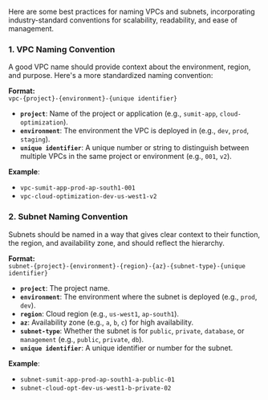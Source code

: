 Here are some best practices for naming VPCs and subnets, incorporating industry-standard conventions for scalability, readability, and ease of management.

### 1. **VPC Naming Convention**
   A good VPC name should provide context about the environment, region, and purpose. Here's a more standardized naming convention:
   
   **Format:**  
   `vpc-{project}-{environment}-{unique identifier}`

   - **`project`**: Name of the project or application (e.g., `sumit-app`, `cloud-optimization`).
   - **`environment`**: The environment the VPC is deployed in (e.g., `dev`, `prod`, `staging`).
   - **`unique identifier`**: A unique number or string to distinguish between multiple VPCs in the same project or environment (e.g., `001`, `v2`).

   **Example**:
   - `vpc-sumit-app-prod-ap-south1-001`
   - `vpc-cloud-optimization-dev-us-west1-v2`

### 2. **Subnet Naming Convention**
   Subnets should be named in a way that gives clear context to their function, the region, and availability zone, and should reflect the hierarchy.

   **Format:**  
   `subnet-{project}-{environment}-{region}-{az}-{subnet-type}-{unique identifier}`

   - **`project`**: The project name.
   - **`environment`**: The environment where the subnet is deployed (e.g., `prod`, `dev`).
   - **`region`**: Cloud region (e.g., `us-west1`, `ap-south1`).
   - **`az`**: Availability zone (e.g., `a`, `b`, `c`) for high availability.
   - **`subnet-type`**: Whether the subnet is for `public`, `private`, `database`, or `management` (e.g., `public`, `private`, `db`).
   - **`unique identifier`**: A unique identifier or number for the subnet.

   **Example**:
   - `subnet-sumit-app-prod-ap-south1-a-public-01`
   - `subnet-cloud-opt-dev-us-west1-b-private-02`